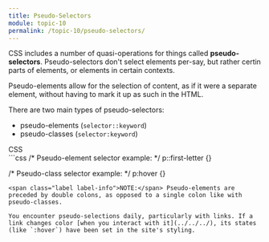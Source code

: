 ```yaml
---
title: Pseudo-Selectors
module: topic-10
permalink: /topic-10/pseudo-selectors/
---
```


<div class="divider-heading"></div>

CSS includes a number of quasi-operations for things called **pseudo-selectors**. Pseudo-selectors don't select elements per-say, but rather certin parts of elements, or elements in certain contexts.

Pseudo-elements allow for the selection of content, as if it were a separate element, without having to mark it up as such in the HTML.

There are two main types of pseudo-selectors:
- pseudo-elements (`selector::keyword`)
- pseudo-classes (`selector:keyword`)

<div class="code-heading">
  <span class="css">CSS</span>
</div>
```css
/* Pseudo-element selector example: */
p::first-letter {}

/* Pseudo-class selector example: */
p:hover {}
```
<span class="label label-info">NOTE:</span> Pseudo-elements are preceded by double colons, as opposed to a single colon like with pseudo-classes.

You encounter pseudo-selections daily, particularly with links. If a link changes color [when you interact with it](../../../), its states (like `:hover`) have been set in the site's styling.

